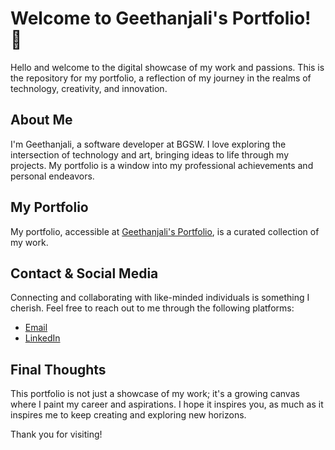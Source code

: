 # Welcome to Geethanjali's Portfolio! 🌟

Hello and welcome to the digital showcase of my work and passions. This is the repository for my portfolio, a reflection of my journey in the realms of technology, creativity, and innovation.

## About Me

I'm Geethanjali, a software developer at BGSW. I love exploring the intersection of technology and art, bringing ideas to life through my projects. My portfolio is a window into my professional achievements and personal endeavors.

## My Portfolio

My portfolio, accessible at [Geethanjali's Portfolio](https://geethanjali2023.github.io/Geethanjali.P.github.io/), is a curated collection of my work. 



## Contact & Social Media

Connecting and collaborating with like-minded individuals is something I cherish. Feel free to reach out to me through the following platforms:



- [Email](mailto:p.geethanjali5561@gmail.com)
- [LinkedIn](https://www.linkedin.com/in/geethanjali-p-b4a82b1b3/)
## Final Thoughts

This portfolio is not just a showcase of my work; it's a growing canvas where I paint my career and aspirations. I hope it inspires you, as much as it inspires me to keep creating and exploring new horizons.

Thank you for visiting!
